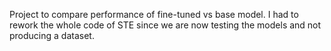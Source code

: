 Project to compare performance of fine-tuned vs base model.
I had to rework the whole code of STE since we are now testing the models and not producing a dataset.